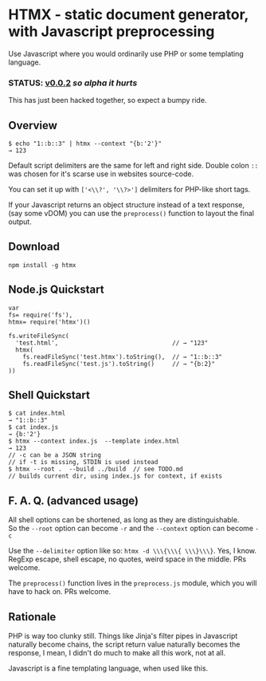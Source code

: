 HTMX - static document generator, with Javascript preprocessing
====

Use Javascript where you would ordinarily use PHP or some templating language.

### STATUS: [v0.0.2](https://gist.github.com/godDLL/f31224df756fff2623290e331b40b1fe/2154551fb333e861ab258ccb42e6d30fd2733a04) _so **alpha** it hurts_
This has just been hacked together, so expect a bumpy ride.


Overview
---

    $ echo "1::b::3" | htmx --context "{b:'2'}"
    → 123

Default script delimiters are the same for left and right side. Double
colon `::` was chosen for it's scarse use in websites source-code.

You can set it up with `['<\\?', '\\?>']` delimiters for PHP-like short tags.

If your Javascript returns an object structure instead of a text response, (say
some vDOM) you can use the `preprocess()` function to layout the final output.


Download
---

    npm install -g htmx

Node.js Quickstart
-------

    var
    fs= require('fs'),
    htmx= require('htmx')()

    fs.writeFileSync(
      'test.html',                                // → "123"
      htmx(
        fs.readFileSync('test.htmx').toString(),  // → "1::b::3"
        fs.readFileSync('test.js').toString()     // → "{b:2}"
    ))


Shell Quickstart
-----

    $ cat index.html
    → "1::b::3"
    $ cat index.js
    → {b:'2'}
    $ htmx --context index.js  --template index.html
    → 123
    // -c can be a JSON string
    // if -t is missing, STDIN is used instead
    $ htmx --root .  --build ../build  // see TODO.md
    // builds current dir, using index.js for context, if exists

F. A. Q. (advanced usage)
-------

All shell options can be shortened, as long as they are distinguishable.  
So the `--root` option can become `-r` and the `--context` option can become `-c`

Use the `--delimiter` option like so: `htmx -d \\\{\\\{ \\\}\\\}`. Yes, I know.  
RegExp escape, shell escape, no quotes, weird space in the middle. PRs welcome.

The `preprocess()` function lives in the `preprocess.js` module, which
you will have to hack on. PRs welcome.


Rationale
---

PHP is way too clunky still. Things like Jinja's filter pipes in Javascript naturally become chains, the script return value naturally becomes the response, I mean, I didn't do much to make all this work, not at all.

Javascript is a fine templating language, when used like this.


